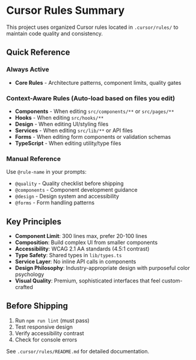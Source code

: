 # Cursor Rules Summary

This project uses organized Cursor rules located in `.cursor/rules/` to maintain code quality and consistency.

## Quick Reference

### Always Active
- **Core Rules** - Architecture patterns, component limits, quality gates

### Context-Aware Rules (Auto-load based on files you edit)
- **Components** - When editing `src/components/**` or `src/pages/**`
- **Hooks** - When editing `src/hooks/**`
- **Design** - When editing UI/styling files
- **Services** - When editing `src/lib/**` or API files
- **Forms** - When editing form components or validation schemas
- **TypeScript** - When editing utility/type files

### Manual Reference
Use `@rule-name` in your prompts:
- `@quality` - Quality checklist before shipping
- `@components` - Component development guidance
- `@design` - Design system and accessibility
- `@forms` - Form handling patterns

## Key Principles
- **Component Limit**: 300 lines max, prefer 20-100 lines
- **Composition**: Build complex UI from smaller components
- **Accessibility**: WCAG 2.1 AA standards (4.5:1 contrast)
- **Type Safety**: Shared types in `lib/types.ts`
- **Service Layer**: No inline API calls in components
- **Design Philosophy**: Industry-appropriate design with purposeful color psychology
- **Visual Quality**: Premium, sophisticated interfaces that feel custom-crafted

## Before Shipping
1. Run `npm run lint` (must pass)
2. Test responsive design
3. Verify accessibility contrast
4. Check for console errors

See `.cursor/rules/README.md` for detailed documentation.
